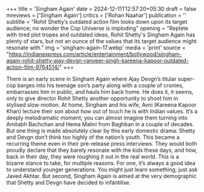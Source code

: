 +++
title = 'Singham Again'
date = 2024-12-11T12:57:20+05:30
draft = false
mreviews = ['Singham Again']
critics = ['Rohan Naahar']
publication = ''
subtitle = "Rohit Shetty’s outdated action film looks down upon its target audience; no wonder the Cop Universe is imploding"
opening = "Replete with tired plot tropes and outdated ideas, Rohit Shetty's Singham Again has plenty of stars, but not an ounce of the values that its target audience might resonate with."
img = 'singham-again-17.webp'
media = 'print'
source = "https://indianexpress.com/article/entertainment/bollywood/singham-again-rohit-shetty-ajay-devgn-ranveer-singh-kareena-kapoor-outdated-action-film-9764514/"
+++

There is an early scene in Singham Again where Ajay Devgn’s titular super-cop barges into his teenage son’s party along with a couple of cronies, embarrasses him in public, and hauls him back home. He does it, it seems, only to give director Rohit Shetty another opportunity to shoot him in stylised slow-motion. At home, Singham and his wife, Avni (Kareena Kapoor Khan) lecture their son about how out of touch he is with Indian values. It’s a deeply melodramatic moment; you can almost imagine them turning into Amitabh Bachchan and Hema Malini from Baghban in a couple of decades. But one thing is made absolutely clear by this early domestic drama: Shetty and Devgn don’t think too highly of the nation’s youth. This became a recurring theme even in their pre-release press interviews. They would both proudly declare that they barely resonate with the kids these days, and how, back in their day, they were roughing it out in the real world. This is a bizarre stance to take, for multiple reasons. For one, it’s always a good idea to understand younger generations. You might just learn something; just ask Javed Akhtar. But second, Singham Again is aimed at the very demographic that Shetty and Devgn have decided to infantilise.
